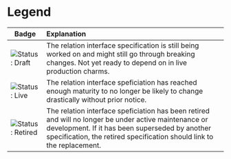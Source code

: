 # Legend

| Badge | Explanation |
| ----- | :---------- |
| ![Status: Draft](https://img.shields.io/badge/Status-Draft-orange) | The relation interface specification is still being worked on and might still go through breaking changes. Not yet ready to depend on in live production charms. |
| ![Status: Live](https://img.shields.io/badge/Status-Live-darkgreen) | The relation interface speficiation has reached enough maturity to no longer be likely to change drastically without prior notice. |
| ![Status: Retired](https://img.shields.io/badge/Status-Retired-inactive) | The relation interface speficiation has been retired and will no longer be under active maintenance or development. If it has been superseded by another specification, the retired specification should link to the replacement. |
